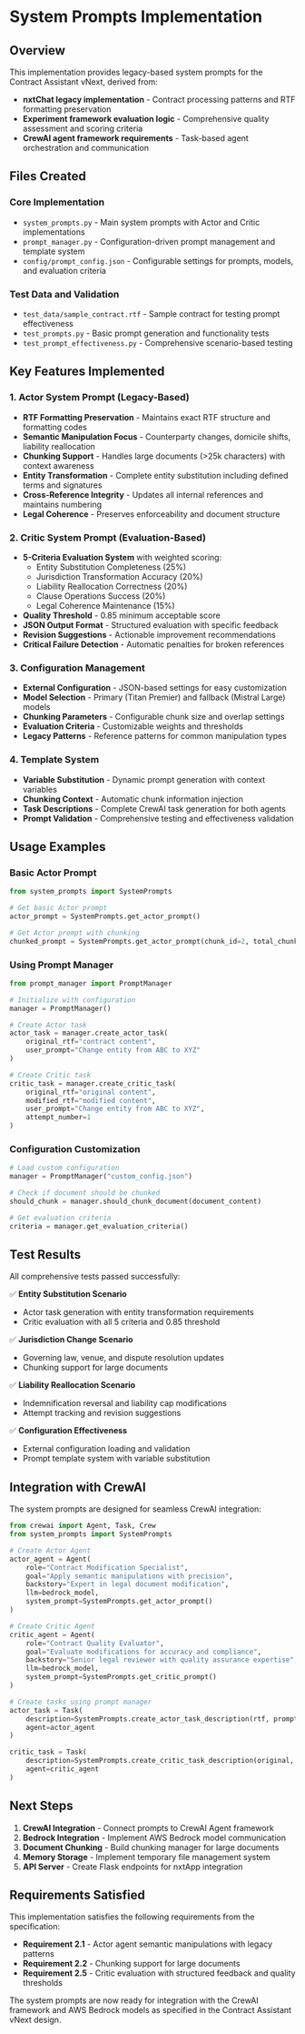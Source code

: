 # System Prompts Implementation

## Overview

This implementation provides legacy-based system prompts for the Contract Assistant vNext, derived from:
- **nxtChat legacy implementation** - Contract processing patterns and RTF formatting preservation
- **Experiment framework evaluation logic** - Comprehensive quality assessment and scoring criteria
- **CrewAI agent framework requirements** - Task-based agent orchestration and communication

## Files Created

### Core Implementation
- `system_prompts.py` - Main system prompts with Actor and Critic implementations
- `prompt_manager.py` - Configuration-driven prompt management and template system
- `config/prompt_config.json` - Configurable settings for prompts, models, and evaluation criteria

### Test Data and Validation
- `test_data/sample_contract.rtf` - Sample contract for testing prompt effectiveness
- `test_prompts.py` - Basic prompt generation and functionality tests
- `test_prompt_effectiveness.py` - Comprehensive scenario-based testing

## Key Features Implemented

### 1. Actor System Prompt (Legacy-Based)
- **RTF Formatting Preservation** - Maintains exact RTF structure and formatting codes
- **Semantic Manipulation Focus** - Counterparty changes, domicile shifts, liability reallocation
- **Chunking Support** - Handles large documents (>25k characters) with context awareness
- **Entity Transformation** - Complete entity substitution including defined terms and signatures
- **Cross-Reference Integrity** - Updates all internal references and maintains numbering
- **Legal Coherence** - Preserves enforceability and document structure

### 2. Critic System Prompt (Evaluation-Based)
- **5-Criteria Evaluation System** with weighted scoring:
  - Entity Substitution Completeness (25%)
  - Jurisdiction Transformation Accuracy (20%)
  - Liability Reallocation Correctness (20%)
  - Clause Operations Success (20%)
  - Legal Coherence Maintenance (15%)
- **Quality Threshold** - 0.85 minimum acceptable score
- **JSON Output Format** - Structured evaluation with specific feedback
- **Revision Suggestions** - Actionable improvement recommendations
- **Critical Failure Detection** - Automatic penalties for broken references

### 3. Configuration Management
- **External Configuration** - JSON-based settings for easy customization
- **Model Selection** - Primary (Titan Premier) and fallback (Mistral Large) models
- **Chunking Parameters** - Configurable chunk size and overlap settings
- **Evaluation Criteria** - Customizable weights and thresholds
- **Legacy Patterns** - Reference patterns for common manipulation types

### 4. Template System
- **Variable Substitution** - Dynamic prompt generation with context variables
- **Chunking Context** - Automatic chunk information injection
- **Task Descriptions** - Complete CrewAI task generation for both agents
- **Prompt Validation** - Comprehensive testing and effectiveness validation

## Usage Examples

### Basic Actor Prompt
```python
from system_prompts import SystemPrompts

# Get basic Actor prompt
actor_prompt = SystemPrompts.get_actor_prompt()

# Get Actor prompt with chunking
chunked_prompt = SystemPrompts.get_actor_prompt(chunk_id=2, total_chunks=5)
```

### Using Prompt Manager
```python
from prompt_manager import PromptManager

# Initialize with configuration
manager = PromptManager()

# Create Actor task
actor_task = manager.create_actor_task(
    original_rtf="contract content",
    user_prompt="Change entity from ABC to XYZ"
)

# Create Critic task
critic_task = manager.create_critic_task(
    original_rtf="original content",
    modified_rtf="modified content", 
    user_prompt="Change entity from ABC to XYZ",
    attempt_number=1
)
```

### Configuration Customization
```python
# Load custom configuration
manager = PromptManager("custom_config.json")

# Check if document should be chunked
should_chunk = manager.should_chunk_document(document_content)

# Get evaluation criteria
criteria = manager.get_evaluation_criteria()
```

## Test Results

All comprehensive tests passed successfully:

✅ **Entity Substitution Scenario**
- Actor task generation with entity transformation requirements
- Critic evaluation with all 5 criteria and 0.85 threshold

✅ **Jurisdiction Change Scenario**  
- Governing law, venue, and dispute resolution updates
- Chunking support for large documents

✅ **Liability Reallocation Scenario**
- Indemnification reversal and liability cap modifications
- Attempt tracking and revision suggestions

✅ **Configuration Effectiveness**
- External configuration loading and validation
- Prompt template system with variable substitution

## Integration with CrewAI

The system prompts are designed for seamless CrewAI integration:

```python
from crewai import Agent, Task, Crew
from system_prompts import SystemPrompts

# Create Actor Agent
actor_agent = Agent(
    role="Contract Modification Specialist",
    goal="Apply semantic manipulations with precision",
    backstory="Expert in legal document modification",
    llm=bedrock_model,
    system_prompt=SystemPrompts.get_actor_prompt()
)

# Create Critic Agent  
critic_agent = Agent(
    role="Contract Quality Evaluator", 
    goal="Evaluate modifications for accuracy and compliance",
    backstory="Senior legal reviewer with quality assurance expertise",
    llm=bedrock_model,
    system_prompt=SystemPrompts.get_critic_prompt()
)

# Create tasks using prompt manager
actor_task = Task(
    description=SystemPrompts.create_actor_task_description(rtf, prompt),
    agent=actor_agent
)

critic_task = Task(
    description=SystemPrompts.create_critic_task_description(original, modified, prompt),
    agent=critic_agent
)
```

## Next Steps

1. **CrewAI Integration** - Connect prompts to CrewAI Agent framework
2. **Bedrock Integration** - Implement AWS Bedrock model communication
3. **Document Chunking** - Build chunking manager for large documents
4. **Memory Storage** - Implement temporary file management system
5. **API Server** - Create Flask endpoints for nxtApp integration

## Requirements Satisfied

This implementation satisfies the following requirements from the specification:

- **Requirement 2.1** - Actor agent semantic manipulations with legacy patterns
- **Requirement 2.2** - Chunking support for large documents  
- **Requirement 2.5** - Critic evaluation with structured feedback and quality thresholds

The system prompts are now ready for integration with the CrewAI framework and AWS Bedrock models as specified in the Contract Assistant vNext design.